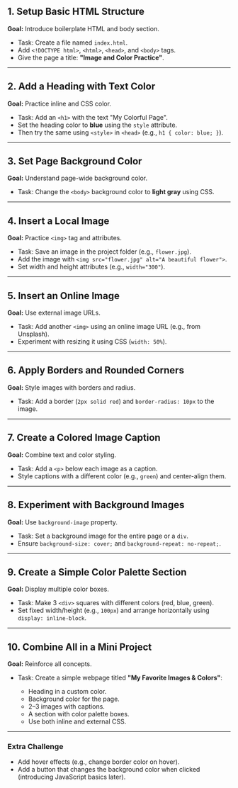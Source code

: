 

## **1. Setup Basic HTML Structure**

**Goal:** Introduce boilerplate HTML and body section.

* Task: Create a file named `index.html`.
* Add `<!DOCTYPE html>`, `<html>`, `<head>`, and `<body>` tags.
* Give the page a title: **"Image and Color Practice"**.

---

## **2. Add a Heading with Text Color**

**Goal:** Practice inline and CSS color.

* Task: Add an `<h1>` with the text "My Colorful Page".
* Set the heading color to **blue** using the `style` attribute.
* Then try the same using `<style>` in `<head>` (e.g., `h1 { color: blue; }`).

---

## **3. Set Page Background Color**

**Goal:** Understand page-wide background color.

* Task: Change the `<body>` background color to **light gray** using CSS.

---

## **4. Insert a Local Image**

**Goal:** Practice `<img>` tag and attributes.

* Task: Save an image in the project folder (e.g., `flower.jpg`).
* Add the image with `<img src="flower.jpg" alt="A beautiful flower">`.
* Set width and height attributes (e.g., `width="300"`).

---

## **5. Insert an Online Image**

**Goal:** Use external image URLs.

* Task: Add another `<img>` using an online image URL (e.g., from Unsplash).
* Experiment with resizing it using CSS (`width: 50%`).

---

## **6. Apply Borders and Rounded Corners**

**Goal:** Style images with borders and radius.

* Task: Add a border (`2px solid red`) and `border-radius: 10px` to the image.

---

## **7. Create a Colored Image Caption**

**Goal:** Combine text and color styling.

* Task: Add a `<p>` below each image as a caption.
* Style captions with a different color (e.g., `green`) and center-align them.

---

## **8. Experiment with Background Images**

**Goal:** Use `background-image` property.

* Task: Set a background image for the entire page or a `div`.
* Ensure `background-size: cover;` and `background-repeat: no-repeat;`.

---

## **9. Create a Simple Color Palette Section**

**Goal:** Display multiple color boxes.

* Task: Make 3 `<div>` squares with different colors (red, blue, green).
* Set fixed width/height (e.g., `100px`) and arrange horizontally using `display: inline-block`.

---

## **10. Combine All in a Mini Project**

**Goal:** Reinforce all concepts.

* Task: Create a simple webpage titled **"My Favorite Images & Colors"**:

  * Heading in a custom color.
  * Background color for the page.
  * 2–3 images with captions.
  * A section with color palette boxes.
  * Use both inline and external CSS.

---

### **Extra Challenge**

* Add hover effects (e.g., change border color on hover).
* Add a button that changes the background color when clicked (introducing JavaScript basics later).

